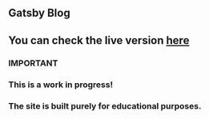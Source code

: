 ## Gatsby Blog

## You can check the live version [here](https://another-gatsby-blog.netlify.app)

### IMPORTANT

### This is a work in progress! 
### The site is built purely for educational purposes.
